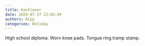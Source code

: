 ```yaml
---
title: Kantlover
date: 2020-07-27 22:02:49
authors: Ripp
categories: Holiday
---
```


 High school diploma.
Worn knee pads.
Tongue ring.tramp stamp.